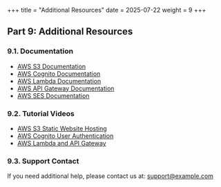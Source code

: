 +++
title = "Additional Resources"
date = 2025-07-22
weight = 9
+++

## Part 9: Additional Resources

### 9.1. Documentation

- [AWS S3 Documentation](https://docs.aws.amazon.com/AmazonS3/latest/userguide/Welcome.html)
- [AWS Cognito Documentation](https://docs.aws.amazon.com/cognito/latest/developerguide/what-is-amazon-cognito.html)
- [AWS Lambda Documentation](https://docs.aws.amazon.com/lambda/latest/dg/welcome.html)
- [AWS API Gateway Documentation](https://docs.aws.amazon.com/apigateway/latest/developerguide/welcome.html)
- [AWS SES Documentation](https://docs.aws.amazon.com/ses/latest/dg/Welcome.html)

### 9.2. Tutorial Videos

- [AWS S3 Static Website Hosting](https://www.youtube.com/watch?v=g9NbuTcos18)
- [AWS Cognito User Authentication](https://www.youtube.com/watch?v=EaDMG4amEfk)
- [AWS Lambda and API Gateway](https://www.youtube.com/watch?v=uFsaiEhr1zs)

### 9.3. Support Contact

If you need additional help, please contact us at: support@example.com
